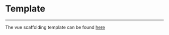 # Template
------

The vue scaffolding template can be found [here](https://github.com/realdecoy/rdvue-template)